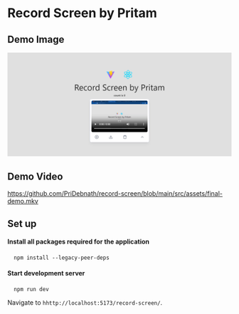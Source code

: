 # Record Screen by Pritam

## Demo Image
<div style="width:100%;">
<a href="https://pridebnath.github.io/record-screen/">
<img src="./src/assets/final-demo.png">
</a>
</div>

## Demo Video

https://github.com/PriDebnath/record-screen/blob/main/src/assets/final-demo.mkv

## Set up

#### Install all packages required for the application

```
  npm install --legacy-peer-deps
```

#### Start development server

```
  npm run dev
```

Navigate to `hhttp://localhost:5173/record-screen/`.